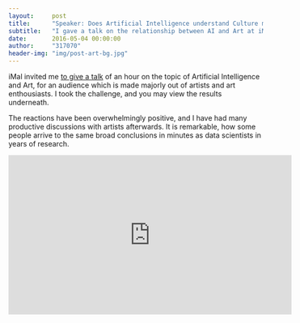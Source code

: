 ```yaml
---
layout:     post
title:      "Speaker: Does Artificial Intelligence understand Culture made by Real Intelligence?"
subtitle:   "I gave a talk on the relationship between AI and Art at iMal in Brussels (+Video)."
date:       2016-05-04 00:00:00
author:     "317070"
header-img: "img/post-art-bg.jpg"
---
```


iMal invited me [to give a talk](http://imal.org/en/artssciences/jonasdegrave) of an hour on the topic of Artificial Intelligence and Art, for an audience which is made majorly out of artists and art enthousiasts. I took the challenge, and you may view the results underneath.

The reactions have been overwhelmingly positive, and I have had many productive discussions with artists afterwards. It is remarkable, how some people arrive to the same broad conclusions in minutes as data scientists in years of research.

<iframe width="560" height="315" src="https://www.youtube.com/embed/efzTmX9UBaU" frameborder="0" allowfullscreen></iframe>
